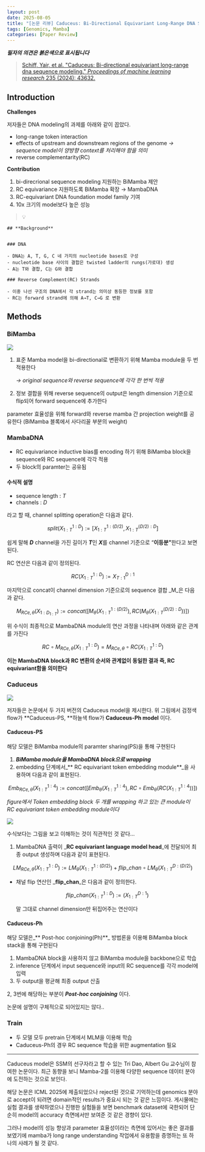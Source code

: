 ```yaml
---
layout: post
date: 2025-08-05
title: "[논문 리뷰] Caduceus: Bi-Directional Equivariant Long-Range DNA Sequence Modeling"
tags: [Genomics, Mamba]
categories: [Paper Review]
---
```


<span class="notion-red">_**필자의 의견은 붉은색으로 표시됩니다**_</span>


> [Schiff, Yair, et al. "Caduceus: Bi-directional equivariant long-range dna sequence modeling." ](https://pmc.ncbi.nlm.nih.gov/articles/PMC12189541/)[_Proceedings of machine learning research_](https://pmc.ncbi.nlm.nih.gov/articles/PMC12189541/)[ 235 (2024): 43632.](https://pmc.ncbi.nlm.nih.gov/articles/PMC12189541/)



## Introduction


**Challenges**


저자들은 DNA modeling의 과제를 아래와 같이 꼽았다.

- long-range token interaction
- effects of upstream and downstream regions of the genome 
_→ sequence model이 양방향 context를 처리해야 함을 의미_
- reverse complementarity(RC)

**Contribution**

1. bi-direcrional sequence modeling 지원하는 BiMamba 제안
1. RC equivariance 지원하도록 BiMamba 확장 → MambaDNA
1. RC-equivariant DNA foundation model family 기여
1. 10x 크기의 model보다 높은 성능

> 💡 


	## **Background**


	### DNA

	- DNA는 A, T, G, C 네 가지의 nucleotide bases로 구성
	- nucleotide base 사이의 결합은 twisted ladder의 rungs(가로대) 생성
	- A는 T와 결합, C는 G와 결합

	### Reverse Complement(RC) Strands

	- 이중 나선 구조의 DNA에서 각 strand는 의미상 동등한 정보를 포함
	- RC는 forward strand에 의해 A→T, C→G 로 변환


## Methods



### BiMamba


![](https://prod-files-secure.s3.us-west-2.amazonaws.com/542b861c-36a8-4051-84e5-8804b6728dba/2c247d59-7815-4980-99f0-8f0d21f445a7/image.png?X-Amz-Algorithm=AWS4-HMAC-SHA256&X-Amz-Content-Sha256=UNSIGNED-PAYLOAD&X-Amz-Credential=ASIAZI2LB466W7WFBYLH%2F20250922%2Fus-west-2%2Fs3%2Faws4_request&X-Amz-Date=20250922T160126Z&X-Amz-Expires=3600&X-Amz-Security-Token=IQoJb3JpZ2luX2VjEKj%2F%2F%2F%2F%2F%2F%2F%2F%2F%2FwEaCXVzLXdlc3QtMiJHMEUCIQDHH1AFenFbspjG6ESMY%2BRDkU7d4ZrDbX3IjqheZrxUDwIgPkKKGdhVtfUKApKv%2BYEZt4pu7m9Mzynpoe5X05jiFHMq%2FwMIMRAAGgw2Mzc0MjMxODM4MDUiDBWy3KEPOiuXxE1DZircA%2FjR85ohQqAxyKiE9bX%2FXUb%2BUV8AOyWa5Ns7B6vou%2FYYe2RUicVG5ZiZ%2F7znmOihKu0S71WgguXKPUvz52c4lZjmYcSETv5svFW7VkQASW5wioZBEN1HiP1%2BOZweq46GGh1dZHQ9EaiThDvPV1FH1YhidN6WclmgrwaKAf%2BmGc5yfWTz4bcAD%2BO0SyTM4dCbsKbw1zDhPPgNCFncHDJaVIbC02N2ROW2HSgtWCsPrgBgLZ7e7zwlEJnEJ5%2BuvzzHqzCGoPMGwQE6DuYjdzN6PtJEcP%2BTLpdU3NuKSK0epSBfB2t1OmPKuFghLJa2x4nLquW3wDWhGOuunBfcMgDEjTRJxLhsmJVGwjA0jOtBfVxreSwK0774jpkHBi7CiThBz3wjDoOKRlyWmZA0K%2Bi4QJC9wFpju2zmPuCrLd%2F9w2uQbNxKscasfSUin7JmgSkBATt8EJOIyx%2B7jthUzOlTXKnwgZ81ETZncp8sSZHWk6QHcIrvjhXdUsg%2B04x71UNGmEYaUuPMzzNfhoOPF6txmkx%2FNbxTZ99X4negyAs4R42eBeIt3Lu91JP1sF1gyyUucfy4S4S7BEdswWE84dsJViZTm3I6n98pOiA%2BKpmGgPnEr%2BxhDoJAN%2FwkHGVrMPbhxcYGOqUBPjavAoHxCm9d9VeCHdisqaU25BgPHqoeDdnfPOy3RnamKcdI%2BdLO%2B6Qoa7sKrONLwbQ1MaBA6eH1SxuuaJxPHDKRQ%2FCizUtwCYvqOs7N4oVDPbP76269EYBZ7oNTSxggTqk8YcY4OE0Nr99zwxqfsZU9JEqnIvID9jq1ih1cMN55kI4eTj6ZkuSOLVZsmo6qUCJeFuibZaELd%2BhF7umJ%2FBfWZPZs&X-Amz-Signature=d9b9cd83d8d4aaa8ee5537da47b65d337cfe36e3b97fc133ebd0b059a5670cc2&X-Amz-SignedHeaders=host&x-amz-checksum-mode=ENABLED&x-id=GetObject)

1. 표준 Mamba model을 bi-directional로 변환하기 위해 Mamba module을 두 번 적용한다

	_→ original sequence와 reverse sequence에 각각 한 번씩 적용_

1. 정보 결합을 위해 reverse sequence의 output은 length dimension 기준으로 flip되어 forward sequence에 추가한다

parameter 효율성을 위해 forward와 reverse mamba 간 projection weight를 공유한다 (BiMamba 블록에서 사다리꼴 부분의 weight)



### MambaDNA

- RC equivariance inductive bias를 encoding 하기 위해 BiMamba block을 sequence와 RC sequence에 각각 적용
- 두 block의 paramter는 공유됨


#### 수식적 설명

- sequence length : _T_
- channels : _D_

라고 할 때,  channel splitting operation은 다음과 같다.


$$
split(X^{1:D}_{1:T}):=[X^{1:(D/2)}_{1:T},X^{(D/2):D}_{1:T}]
$$


<span class="notion-red">쉽게 말해 </span><span class="notion-red">_**D**_</span><span class="notion-red"> channel을 가진 길이가 </span><span class="notion-red">_**T**_</span><span class="notion-red">인 </span><span class="notion-red">_**X**_</span><span class="notion-red">를 channel 기준으로 “</span><span class="notion-red">**이등분”**</span><span class="notion-red">한다고 보면 된다.</span>


RC 연산은 다음과 같이 정의된다.


$$
RC(X^{1:D}_{1:T}):=X^{D:1}_{T:1}
$$


마지막으로 concat이 channel dimension 기준으로의 sequence 결합 _M_은 다음과 같다.


$$
M_{RCe,\theta}(X_{1:D_{1:T}}):=concat([M_{\theta}(X^{1:(D/2)}_{1:T}),RC(M_{\theta}(X^{(D/2):D}_{1:T}))])
$$


위 수식이 최종적으로 MambaDNA module의 연산 과정을 나타내며 아래와 같은 관계를 가진다


$$
RC\circ M_{RCe,\theta}(X^{1:D}_{1:T}) = M_{RCe,\theta} \circ RC(X^{1:D}_{1:T})
$$


**이는 MambaDNA block과 RC 변환의 순서와 관계없이 동일한 결과 즉, RC equivariant함을 의미한다**



### Caduceus


![](https://prod-files-secure.s3.us-west-2.amazonaws.com/542b861c-36a8-4051-84e5-8804b6728dba/f94a60d7-8145-473b-aef9-7c68d3ec604a/image.png?X-Amz-Algorithm=AWS4-HMAC-SHA256&X-Amz-Content-Sha256=UNSIGNED-PAYLOAD&X-Amz-Credential=ASIAZI2LB466W7WFBYLH%2F20250922%2Fus-west-2%2Fs3%2Faws4_request&X-Amz-Date=20250922T160126Z&X-Amz-Expires=3600&X-Amz-Security-Token=IQoJb3JpZ2luX2VjEKj%2F%2F%2F%2F%2F%2F%2F%2F%2F%2FwEaCXVzLXdlc3QtMiJHMEUCIQDHH1AFenFbspjG6ESMY%2BRDkU7d4ZrDbX3IjqheZrxUDwIgPkKKGdhVtfUKApKv%2BYEZt4pu7m9Mzynpoe5X05jiFHMq%2FwMIMRAAGgw2Mzc0MjMxODM4MDUiDBWy3KEPOiuXxE1DZircA%2FjR85ohQqAxyKiE9bX%2FXUb%2BUV8AOyWa5Ns7B6vou%2FYYe2RUicVG5ZiZ%2F7znmOihKu0S71WgguXKPUvz52c4lZjmYcSETv5svFW7VkQASW5wioZBEN1HiP1%2BOZweq46GGh1dZHQ9EaiThDvPV1FH1YhidN6WclmgrwaKAf%2BmGc5yfWTz4bcAD%2BO0SyTM4dCbsKbw1zDhPPgNCFncHDJaVIbC02N2ROW2HSgtWCsPrgBgLZ7e7zwlEJnEJ5%2BuvzzHqzCGoPMGwQE6DuYjdzN6PtJEcP%2BTLpdU3NuKSK0epSBfB2t1OmPKuFghLJa2x4nLquW3wDWhGOuunBfcMgDEjTRJxLhsmJVGwjA0jOtBfVxreSwK0774jpkHBi7CiThBz3wjDoOKRlyWmZA0K%2Bi4QJC9wFpju2zmPuCrLd%2F9w2uQbNxKscasfSUin7JmgSkBATt8EJOIyx%2B7jthUzOlTXKnwgZ81ETZncp8sSZHWk6QHcIrvjhXdUsg%2B04x71UNGmEYaUuPMzzNfhoOPF6txmkx%2FNbxTZ99X4negyAs4R42eBeIt3Lu91JP1sF1gyyUucfy4S4S7BEdswWE84dsJViZTm3I6n98pOiA%2BKpmGgPnEr%2BxhDoJAN%2FwkHGVrMPbhxcYGOqUBPjavAoHxCm9d9VeCHdisqaU25BgPHqoeDdnfPOy3RnamKcdI%2BdLO%2B6Qoa7sKrONLwbQ1MaBA6eH1SxuuaJxPHDKRQ%2FCizUtwCYvqOs7N4oVDPbP76269EYBZ7oNTSxggTqk8YcY4OE0Nr99zwxqfsZU9JEqnIvID9jq1ih1cMN55kI4eTj6ZkuSOLVZsmo6qUCJeFuibZaELd%2BhF7umJ%2FBfWZPZs&X-Amz-Signature=6e211458454bf69568537120cdab07b953846a89e9c9c5af8ee99795e272ff76&X-Amz-SignedHeaders=host&x-amz-checksum-mode=ENABLED&x-id=GetObject)


저자들은 논문에서 두 가지 버전의 Caduceus model을 제시한다. 위 그림에서 검정색 flow가 **Caduceus-PS, **하늘색 flow가 **Caduceus-Ph model** 이다.



#### Caduceus-PS


해당 모델은 BiMamba module의 paramter sharing(PS)을 통해 구현된다

1. _**BiMamba module을 MambaDNA block으로 wrapping**_
1. embedding 단계에서_** RC equivariant token embedding module**_을 사용하며 다음과 같이 표현된다.

$$
Emb_{RCe,\theta}(X^{1:4}_{1:T}):=concat([Emb_{\theta}(X^{1:4}_{1:T}),RC \circ Emb_{\theta}(RC(X^{1:4}_{1:T}))])
$$


_figure에서 Token embedding block 두 개를 wrapping 하고 있는 큰 module이 RC equivariant token embedding module이다_


![](https://prod-files-secure.s3.us-west-2.amazonaws.com/542b861c-36a8-4051-84e5-8804b6728dba/b175e4da-71eb-4e91-8c23-a06dabe673c9/image.png?X-Amz-Algorithm=AWS4-HMAC-SHA256&X-Amz-Content-Sha256=UNSIGNED-PAYLOAD&X-Amz-Credential=ASIAZI2LB466W7WFBYLH%2F20250922%2Fus-west-2%2Fs3%2Faws4_request&X-Amz-Date=20250922T160127Z&X-Amz-Expires=3600&X-Amz-Security-Token=IQoJb3JpZ2luX2VjEKj%2F%2F%2F%2F%2F%2F%2F%2F%2F%2FwEaCXVzLXdlc3QtMiJHMEUCIQDHH1AFenFbspjG6ESMY%2BRDkU7d4ZrDbX3IjqheZrxUDwIgPkKKGdhVtfUKApKv%2BYEZt4pu7m9Mzynpoe5X05jiFHMq%2FwMIMRAAGgw2Mzc0MjMxODM4MDUiDBWy3KEPOiuXxE1DZircA%2FjR85ohQqAxyKiE9bX%2FXUb%2BUV8AOyWa5Ns7B6vou%2FYYe2RUicVG5ZiZ%2F7znmOihKu0S71WgguXKPUvz52c4lZjmYcSETv5svFW7VkQASW5wioZBEN1HiP1%2BOZweq46GGh1dZHQ9EaiThDvPV1FH1YhidN6WclmgrwaKAf%2BmGc5yfWTz4bcAD%2BO0SyTM4dCbsKbw1zDhPPgNCFncHDJaVIbC02N2ROW2HSgtWCsPrgBgLZ7e7zwlEJnEJ5%2BuvzzHqzCGoPMGwQE6DuYjdzN6PtJEcP%2BTLpdU3NuKSK0epSBfB2t1OmPKuFghLJa2x4nLquW3wDWhGOuunBfcMgDEjTRJxLhsmJVGwjA0jOtBfVxreSwK0774jpkHBi7CiThBz3wjDoOKRlyWmZA0K%2Bi4QJC9wFpju2zmPuCrLd%2F9w2uQbNxKscasfSUin7JmgSkBATt8EJOIyx%2B7jthUzOlTXKnwgZ81ETZncp8sSZHWk6QHcIrvjhXdUsg%2B04x71UNGmEYaUuPMzzNfhoOPF6txmkx%2FNbxTZ99X4negyAs4R42eBeIt3Lu91JP1sF1gyyUucfy4S4S7BEdswWE84dsJViZTm3I6n98pOiA%2BKpmGgPnEr%2BxhDoJAN%2FwkHGVrMPbhxcYGOqUBPjavAoHxCm9d9VeCHdisqaU25BgPHqoeDdnfPOy3RnamKcdI%2BdLO%2B6Qoa7sKrONLwbQ1MaBA6eH1SxuuaJxPHDKRQ%2FCizUtwCYvqOs7N4oVDPbP76269EYBZ7oNTSxggTqk8YcY4OE0Nr99zwxqfsZU9JEqnIvID9jq1ih1cMN55kI4eTj6ZkuSOLVZsmo6qUCJeFuibZaELd%2BhF7umJ%2FBfWZPZs&X-Amz-Signature=3980a4b98f6e7e11671129d14549820e4c41f00e1d542d89b7a697f84d970e88&X-Amz-SignedHeaders=host&x-amz-checksum-mode=ENABLED&x-id=GetObject)


<span class="notion-red">수식보다는 그림을 보고 이해하는 것이 직관적인 것 같다…</span>

1. MambaDNA 출력이 _**RC equivariant language model head**_에 전달되어 최종 output 생성하며 다음과 같이 표현된다.

$$
LM_{RCe,\theta}(X^{1:D}_{1:T}):= LM_{\theta}(X^{1:(D/2)}_{1:T})+flip\_chan\circ LM_{\theta}(X^{D:(D/2)}_{1:T})
$$

- 채널 flip 연산인 _**flip\_chan**_은 다음과 같이 정의한다.

	$$
	flip\_chan(X^{1:D}_{1:T}):=(X^{D:1}_{1:T})
	$$


	말 그대로 channel dimension만 뒤집어주는 연산이다



#### Caduceus-Ph


해당 모델은_** Post-hoc conjoining(Ph)**_ 방법론을 이용해 BiMamba block stack을 통해 구현된다

1. MambaDNA block을 사용하지 않고 BiMamba module을 backbone으로 학습
1. inference 단계에서 input sequence와 input의 RC sequence를 각각 model에 입력
1. 두 output을 평균해 최종 output 산출

2, 3번에 해당하는 부분이 _**Post-hoc conjoining**_ 이다.


<span class="notion-red">논문에 설명이 구체적으로 되어있지는 않다..</span>



### Train

- 두 모델 모두 pretrain 단계에서 MLM을 이용해 학습
- Caduceus-Ph의 경우 RC sequence 학습을 위한 augmentation 필요

---


<span class="notion-red">Caduceus model은 SSM의 선구자라고 할 수 있는 Tri Dao, Albert Gu 교수님이 참여한 논문이다. 최근 동향을 보니 Mamba-2를 이용해 다양한 sequence 데이터 분야에 도전하는 것으로 보인다.</span>


<span class="notion-red">해당 논문은 ICML 2025에 제출되었으나 reject된 것으로 기억하는데 genomics 분야로 accept이 되려면 domain적인 results가 중요시 되는 것 같은 느낌이다. 게시물에는 실험 결과를 생략하였으나 진행한 실험들을 보면 benchmark dataset에 국한되어 단순히 model의 accuracy 측면에서만 보여준 것 같은 경향이 있다.</span>


<span class="notion-red">그러나 model의 성능 향상과 parameter 효율성이라는 측면에 있어서는 좋은 결과를 보였기에 mamba가 long range understanding 작업에서 유용함을 증명하는 또 하나의 사례가 될 것 같다.</span>

